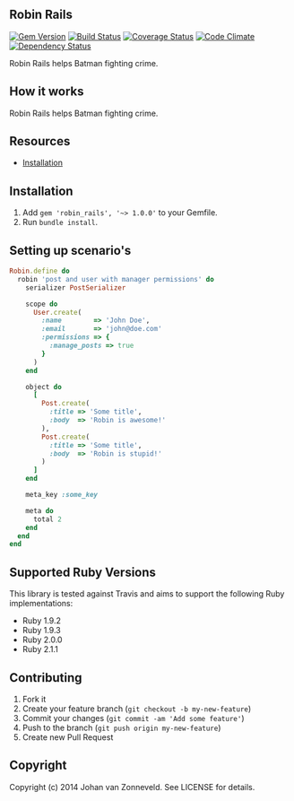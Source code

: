## Robin Rails

[![Gem Version](https://badge.fury.io/rb/robin_rails.png)](http://badge.fury.io/rb/robin_rails) [![Build Status](https://secure.travis-ci.org/jhnvz/robin_rails.png?branch=master)](http://travis-ci.org/jhnvz/robin_rails) [![Coverage Status](https://coveralls.io/repos/jhnvz/robin_rails/badge.png?branch=master)](https://coveralls.io/r/jhnvz/robin_rails) [![Code Climate](https://codeclimate.com/github/jhnvz/robin_rails.png)](https://codeclimate.com/github/jhnvz/robin_rails) [![Dependency Status](https://gemnasium.com/jhnvz/robin_rails.png)](https://gemnasium.com/jhnvz/robin_rails)

Robin Rails helps Batman fighting crime.

How it works
------------

Robin Rails helps Batman fighting crime.

Resources
------------

- [Installation](#installation)

Installation
------------

1. Add `gem 'robin_rails', '~> 1.0.0'` to your Gemfile.
1. Run `bundle install`.

Setting up scenario's
------------

```ruby
Robin.define do
  robin 'post and user with manager permissions' do
    serializer PostSerializer

    scope do
      User.create(
        :name        => 'John Doe',
        :email       => 'john@doe.com'
        :permissions => {
          :manage_posts => true
        }
      )
    end

    object do
      [
        Post.create(
          :title => 'Some title',
          :body  => 'Robin is awesome!'
        ),
        Post.create(
          :title => 'Some title',
          :body  => 'Robin is stupid!'
        )
      ]
    end

    meta_key :some_key

    meta do
      total 2
    end
  end
end
```

Supported Ruby Versions
------------

This library is tested against Travis and aims to support the following Ruby
implementations:

* Ruby 1.9.2
* Ruby 1.9.3
* Ruby 2.0.0
* Ruby 2.1.1

Contributing
------------

1. Fork it
2. Create your feature branch (`git checkout -b my-new-feature`)
3. Commit your changes (`git commit -am 'Add some feature'`)
4. Push to the branch (`git push origin my-new-feature`)
5. Create new Pull Request

Copyright
------------

Copyright (c) 2014 Johan van Zonneveld. See LICENSE for details.

